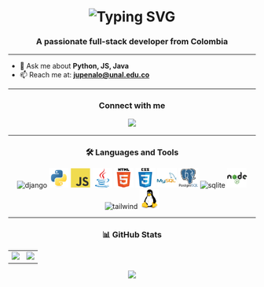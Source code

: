 <h1 align="center">
  <img src="https://readme-typing-svg.herokuapp.com?font=Fira+Code&weight=500&size=30&pause=1000&color=F7B93E&center=true&vCenter=true&width=600&lines=Hi+%F0%9F%91%8B%2C+I'm+Juan+David+Pe%C3%B1a+Lozada;Full-Stack+Developer+from+Colombia" alt="Typing SVG" />
</h1>

<h3 align="center">A passionate full-stack developer from Colombia</h3>

---

- 💬 Ask me about **Python, JS, Java**  
- 📫 Reach me at: **jupenalo@unal.edu.co**

---

<h3 align="center">Connect with me</h3>
<p align="center">
  <a href="mailto:jupenalo@unal.edu.co"><img src="https://img.shields.io/badge/Email-D14836?style=for-the-badge&logo=gmail&logoColor=white"/></a>
</p>

---

<h3 align="center">🛠 Languages and Tools</h3>
<p align="center">
  <img src="https://cdn.worldvectorlogo.com/logos/django.svg" alt="django" width="40" height="40"/> 
  <img src="https://raw.githubusercontent.com/devicons/devicon/master/icons/python/python-original.svg" alt="python" width="40" height="40"/>
  <img src="https://raw.githubusercontent.com/devicons/devicon/master/icons/javascript/javascript-original.svg" alt="javascript" width="40" height="40"/>
  <img src="https://raw.githubusercontent.com/devicons/devicon/master/icons/java/java-original.svg" alt="java" width="40" height="40"/>
  <img src="https://raw.githubusercontent.com/devicons/devicon/master/icons/html5/html5-original-wordmark.svg" alt="html5" width="40" height="40"/>
  <img src="https://raw.githubusercontent.com/devicons/devicon/master/icons/css3/css3-original-wordmark.svg" alt="css3" width="40" height="40"/>
  <img src="https://raw.githubusercontent.com/devicons/devicon/master/icons/mysql/mysql-original-wordmark.svg" alt="mysql" width="40" height="40"/>
  <img src="https://raw.githubusercontent.com/devicons/devicon/master/icons/postgresql/postgresql-original-wordmark.svg" alt="postgresql" width="40" height="40"/>
  <img src="https://www.vectorlogo.zone/logos/sqlite/sqlite-icon.svg" alt="sqlite" width="40" height="40"/> 
  <img src="https://raw.githubusercontent.com/devicons/devicon/master/icons/nodejs/nodejs-original-wordmark.svg" alt="nodejs" width="40" height="40"/> 
  <img src="https://www.vectorlogo.zone/logos/tailwindcss/tailwindcss-icon.svg" alt="tailwind" width="40" height="40"/>
  <img src="https://raw.githubusercontent.com/devicons/devicon/master/icons/linux/linux-original.svg" alt="linux" width="40" height="40"/>
</p>

---

<h3 align="center">📊 GitHub Stats</h3>

<table align="center">
  <tr>
    <td>
      <img height="180" src="https://github-readme-stats.vercel.app/api?username=juan2005elpapu&show_icons=true&theme=dark" />
    </td>
    <td>
      <img height="180" src="https://github-readme-stats.vercel.app/api/top-langs?username=juan2005elpapu&layout=compact&langs_count=6&theme=dark" />
    </td>
  </tr>
</table>

<p align="center">
  <img height="180" src="https://github-readme-streak-stats.herokuapp.com/?user=juan2005elpapu&theme=dark" />
</p>
